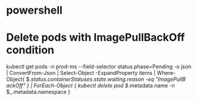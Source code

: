 # powershell

# Delete pods with ImagePullBackOff condition
 kubectl get pods -n prod-ms --field-selector status.phase=Pending -o json | ConvertFrom-Json | Select-Object -ExpandProperty items | Where-Object{ $_.status.containerStatuses.state.waiting.reason -eq "ImagePullB
ackOff" } | ForEach-Object { kubectl delete pod $_.metadata.name -n $_.metadata.namespace } 
